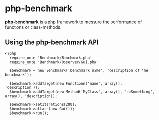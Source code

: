 php-benchmark
===============
**php-benchmark** is a php framework to messure the performance of functions or class-methods.

Using the php-benchmark API
---------------------------

    <?php
      require_once 'Benchmark/Benchmark.php'
      require_once 'Benchmark/Observer/Gui.php'

      $benchmark = new Benchmark('benchmark name', 'description of the benchmark');
  
      $benchmark->addTarget(new Functionn('name', array(), 'description'));
      $benchmark->addTarget(new Method('MyClass', array(), 'doSomething', array(), 'description));

      $benchmark->setIterations(200);
      $benchmark->attach(new Gui());
      $benchmark->run();



